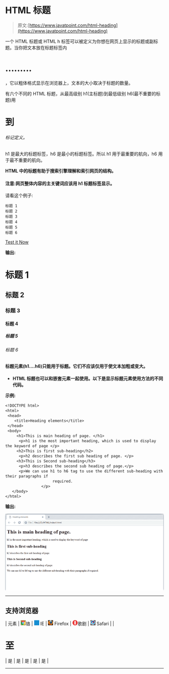 # HTML 标题

> 原文:[https://www.javatpoint.com/html-heading](https://www.javatpoint.com/html-heading)

一个 HTML 标题或 HTML h 标签可以被定义为你想在网页上显示的标题或副标题。当你把文本放在标题标签内

# .........

，它以粗体格式显示在浏览器上，文本的大小取决于标题的数量。

有六个不同的 HTML 标题，从最高级别 h1(主标题)到最低级别 h6(最不重要的标题)用

# 到

###### 标记定义。

h1 是最大的标题标签，h6 是最小的标题标签。所以 h1 用于最重要的航向，h6 用于最不重要的航向。

**HTML 中的标题有助于搜索引擎理解和索引网页的结构。**

#### 注意:网页整体内容的主关键词应该用 h1 标题标签显示。

请看这个例子:

```
标题 1
标题 2
标题 3
标题 4
标题 5
标题 6

```

[Test it Now](https://www.javatpoint.com/oprweb/test.jsp?filename=htmlheading1)

**输出:**

# 标题 1

## 标题 2

### 标题 3

#### 标题 4

##### 标题 5

###### 标题 6

#### 标题元素(h1....h6)只能用于标题。它们不应该仅用于使文本加粗或变大。

*   **HTML 标题也可以和嵌套元素一起使用。以下是显示标题元素使用方法的不同代码。**

**示例:**

```
<!DOCTYPE html>
<html>
 <head>
	<title>Heading elements</title>
 </head>
 <body>
	 <h1>This is main heading of page. </h1>
	  <p>h1 is the most important heading, which is used to display the keyword of page </p>
	 <h2>This is first sub-heading</h2>
	  <p>h2 describes the first sub heading of page. </p>
	 <h3>This is Second sub-heading</h3>
	  <p>h3 describes the second sub heading of page.</p>
	  <p>We can use h1 to h6 tag to use the different sub-heading with their paragraphs if       
                     required. 
                </p>
   </body>
</html>

```

**输出:**

![HTML Heading](img/f2fe3e325ba380764380f114fa31ca34.png)

* * *

## 支持浏览器

| 元素 | ![chrome browser](img/4fbdc93dc2016c5049ed108e7318df19.png)铬 | ![ie browser](img/83dd23df1fe8373fd5bf054b2c1dd88b.png) IE | ![firefox browser](img/4f001fff393888a8a807ed29b28145d1.png) Firefox | ![opera browser](img/6cad4a592cc69a052056a0577b4aac65.png)歌剧 | ![safari browser](img/a0f6a9711a92203c5dc5c127fe9c9fca.png) Safari |
| 

# 至

 | 是 | 是 | 是 | 是 | 是 |

* * *